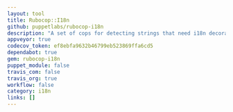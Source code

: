 ```yaml
---
layout: tool
title: Rubocop::I18n
github: puppetlabs/rubocop-i18n
description: "A set of cops for detecting strings that need i18n decoration in your project."
appveyor: true
codecov_token: ef8ebfa9632b46799eb523869ffa6cd5
dependabot: true
gem: rubocop-i18n
puppet_module: false
travis_com: false
travis_org: true
workflow: false
category: i18n
links: []
---
```

